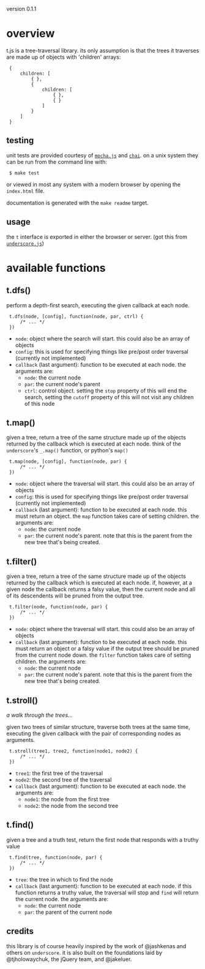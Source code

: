 version 0.1.1

overview
========
t.js is a tree-traversal library.  its only assumption is that the trees it
traverses are made up of objects with 'children' arrays:

     {
         children: [
             { },
             {
                 children: [
                     { },
                     { }
                 ]
             }
         ]
     }

testing
-------
unit tests are provided courtesy of
[`mocha.js`](http://visionmedia.github.com/mocha/) and
[`chai`](http://chaijs.com/).  on a unix system they can be run from the
command line with:

     $ make test

or viewed in most any system with a modern browser by opening the
`index.html` file.

documentation is generated with the `make readme` target.

usage
-----
the `t` interface is exported in either the browser or server.  (got this
from [`underscore.js`](http://documentcloud.github.com/underscore/))

available functions
===================

t.dfs()
-------
perform a depth-first search, executing the given callback at each node.

     t.dfs(node, [config], function(node, par, ctrl) {
         /* ... */
     })

- `node`:
     object where the search will start.  this could also be an array of
     objects
- `config`:
     this is used for specifying things like pre/post order traversal
     (currently not implemented)
- `callback` (last argument):
     function to be executed at each node.  the arguments are:
     - `node`: the current node
     - `par`: the current node's parent
     - `ctrl`: control object.  setting the `stop` property of this will end
     the search, setting the `cutoff` property of this will not visit any
     children of this node

t.map()
-------
given a tree, return a tree of the same structure made up of the objects
returned by the callback which is executed at each node.  think of the
`underscore`'s `_.map()` function, or python's `map()`

     t.map(node, [config], function(node, par) {
         /* ... */
     })

- `node`:
     object where the traversal will start.  this could also be an array of
     objects
- `config`:
     this is used for specifying things like pre/post order traversal
     (currently not implemented)
- `callback` (last argument):
     function to be executed at each node.  this must return an object.  the
     `map` function takes care of setting children.  the arguments are:
     - `node`: the current node
     - `par`: the current node's parent. note that this is the parent from
     the new tree that's being created.

t.filter()
----------
given a tree, return a tree of the same structure made up of the objects
returned by the callback which is executed at each node.  if, however, at a
given node the callback returns a falsy value, then the current node and all
of its descendents will be pruned from the output tree.

     t.filter(node, function(node, par) {
         /* ... */
     })

- `node`:
     object where the traversal will start.  this could also be an array of
     objects
- `callback` (last argument):
     function to be executed at each node.  this must return an object or a
     falsy value if the output tree should be pruned from the current node
     down.  the `filter` function takes care of setting children.  the
     arguments are:
     - `node`: the current node
     - `par`: the current node's parent. note that this is the parent from
     the new tree that's being created.

t.stroll()
----------

_a walk through the trees..._

given two trees of similar structure, traverse both trees at the same time,
executing the given callback with the pair of corresponding nodes as
arguments.

     t.stroll(tree1, tree2, function(node1, node2) {
         /* ... */
     })

- `tree1`:
     the first tree of the traversal
- `node2`:
     the second tree of the traversal
- `callback` (last argument):
     function to be executed at each node. the arguments are:
     - `node1`: the node from the first tree
     - `node2`: the node from the second tree

t.find()
----------

given a tree and a truth test, return the first node that responds with a
truthy value

     t.find(tree, function(node, par) {
         /* ... */
     })

- `tree`:
     the tree in which to find the node
- `callback` (last argument):
     function to be executed at each node. if this function returns a truthy
     value, the traversal will stop and `find` will return the current node.
     the arguments are:
     - `node`: the current node
     - `par`: the parent of the current node

credits
-------
this library is of course heavily inspired by the work of @jashkenas and
others on `underscore`.  it is also built on the foundations laid by
@tjholowaychuk, the jQuery team, and @jakeluer.
